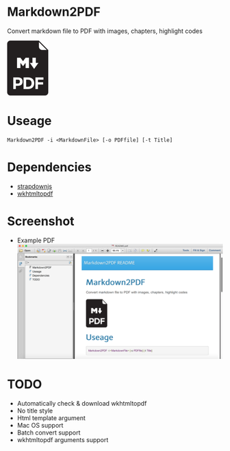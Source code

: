 # Markdown2PDF
Convert markdown file to PDF with images, chapters, highlight codes

![LOGO](docs/markdown2pdf.png)

# Useage

```shell
Markdown2PDF -i <MarkdownFile> [-o PDFfile] [-t Title]
```

# Dependencies

- [strapdownjs](http://strapdownjs.com/)
- [wkhtmltopdf](http://wkhtmltopdf.org/)

# Screenshot

- Example PDF
![Example PDF](docs/screenshot.png)


# TODO

- Automatically check & download wkhtmltopdf 
- No title style
- Html template argument
- Mac OS support
- Batch convert support
- wkhtmltopdf arguments support

